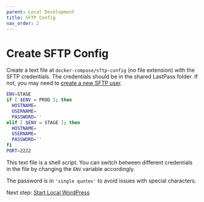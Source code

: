 ```yaml
---
parent: Local Development
title: SFTP Config
nav_order: 2
---
```

# Create SFTP Config
Create a text file at `docker-compose/sftp-config` (no file extension) with the SFTP credentials. The credentials should be in the shared LastPass folder. If not, you may need to [create a new SFTP user](/wpengine/add-sftp-user).


```sh
ENV=STAGE
if [ $ENV = PROD ]; then
  HOSTNAME=
  USERNAME=
  PASSWORD=''
elif [ $ENV = STAGE ]; then
  HOSTNAME=
  USERNAME=
  PASSWORD=''
fi
PORT=2222
```

This text file is a shell script. You can switch between different credentials in the file by changing the `ENV` variable accordingly.

The password is in `'single quotes'` to avoid issues with special characters.

Next step: [Start Local WordPress](/local-development/start-wordpress)
